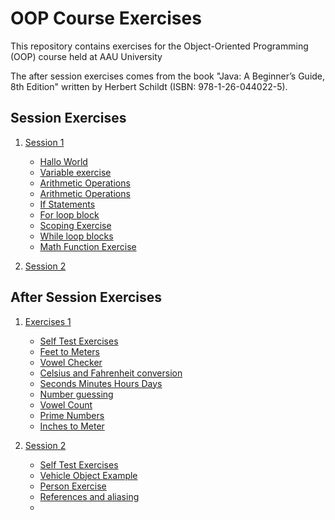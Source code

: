 # OOP Course Exercises

This repository contains exercises for the Object-Oriented Programming (OOP) course held at AAU University

The after session exercises comes from the book "Java: A Beginner’s Guide, 8th Edition" written by Herbert Schildt (ISBN: 978-1-26-044022-5). 

## Session Exercises

1. [Session 1](https://github.com/Emandersen/OOP_exercises_aau/tree/master/OOP_E24/src/session1)
   - [Hallo World](https://github.com/Emandersen/OOP_exercises_aau/blob/master/OOP_E24/src/session1/A_HelloWorld.java)
   - [Variable exercise](https://github.com/Emandersen/OOP_exercises_aau/blob/master/OOP_E24/src/session1/B_Variables.java)
   - [Arithmetic Operations](https://github.com/Emandersen/OOP_exercises_aau/blob/master/OOP_E24/src/session1/C_Excercise.java)
   - [Arithmetic Operations](https://github.com/Emandersen/OOP_exercises_aau/blob/master/OOP_E24/src/session1/C_Exercise.java)
   - [If Statements](https://github.com/Emandersen/OOP_exercises_aau/blob/master/OOP_E24/src/session1/D_IfStatement.java)
   - [For loop block](https://github.com/Emandersen/OOP_exercises_aau/blob/master/OOP_E24/src/session1/E_ForLoop.java)
   - [Scoping Exercise](https://github.com/Emandersen/OOP_exercises_aau/blob/master/OOP_E24/src/session1/F_Exercise.java)
   - [While loop blocks](https://github.com/Emandersen/OOP_exercises_aau/blob/master/OOP_E24/src/session1/G_WhileLoop.java)
   - [Math Function Exercise](https://github.com/Emandersen/OOP_exercises_aau/blob/master/OOP_E24/src/session1/H_Exercise.java)



2. [Session 2](localhost:8080)
  

## After Session Exercises
1. [Exercises 1](https://github.com/Emandersen/OOP_exercises_aau/tree/master/OOP_E24/src/exercises1)
   - [Self Test Exercises](https://github.com/Emandersen/OOP_exercises_aau/blob/master/OOP_E24/src/exercises1/readme.md)
   - [Feet to Meters](https://github.com/Emandersen/OOP_exercises_aau/blob/master/OOP_E24/src/exercises1/A_exercise.java)
   - [Vowel Checker](https://github.com/Emandersen/OOP_exercises_aau/blob/master/OOP_E24/src/exercises1/B_exercise.java)
   - [Celsius and Fahrenheit conversion](https://github.com/Emandersen/OOP_exercises_aau/blob/master/OOP_E24/src/exercises1/C_exercise.java)
   - [Seconds Minutes Hours Days](https://github.com/Emandersen/OOP_exercises_aau/blob/master/OOP_E24/src/exercises1/D_Exercise.java)
   - [Number guessing](https://github.com/Emandersen/OOP_exercises_aau/blob/master/OOP_E24/src/exercises1/E_exercise.java)
   - [Vowel Count](https://github.com/Emandersen/OOP_exercises_aau/blob/master/OOP_E24/src/exercises1/F_exercise.java)
   - [Prime Numbers](https://github.com/Emandersen/OOP_exercises_aau/blob/master/OOP_E24/src/exercises1/G_exercise.java)
   - [Inches to Meter](https://github.com/Emandersen/OOP_exercises_aau/blob/master/OOP_E24/src/exercises1/H_exercise_2.java)



2. [Session 2](https://github.com/Emandersen/OOP_exercises_aau/tree/master/OOP_E24/src/exercises2)
   - [Self Test Exercises](https://github.com/Emandersen/OOP_exercises_aau/blob/master/OOP_E24/src/exercises2/readme.md)
   - [Vehicle Object Example](https://github.com/Emandersen/OOP_exercises_aau/blob/master/OOP_E24/src/session2/A_ClassesAndObjects/Vehicle.java)
   - [Person Exercise](https://github.com/Emandersen/OOP_exercises_aau/blob/master/OOP_E24/src/session2/A_ClassesAndObjects/exercise/Person.java)
   - [References and aliasing](https://github.com/Emandersen/OOP_exercises_aau/blob/master/OOP_E24/src/session2/B_ReferencesAndAliasing/Vehicle.java)
   - 

